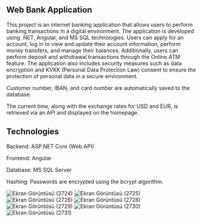 ## Web Bank Application

This project is an internet banking application that allows users to perform banking transactions in a digital environment. The application is developed using .NET, Angular, and MS SQL technologies. 
Users can apply for an account, log in to view and update their account information, perform money transfers, and manage their balances. 
Additionally, users can perform deposit and withdrawal transactions through the Online ATM feature.
The application also includes security measures such as data encryption and KVKK (Personal Data Protection Law) consent to ensure the protection of personal data in a secure environment.

Customer number, IBAN, and card number are automatically saved to the database.

The current time, along with the exchange rates for USD and EUR, is retrieved via an API and displayed on the homepage.

## Technologies
Backend: ASP.NET Core (Web API)

Frontend: Angular

Database: MS SQL Server

Hashing: Passwords are encrypted using the bcrypt algorithm.


![Ekran Görüntüsü (2724)](https://github.com/user-attachments/assets/71924282-3fbc-47fa-a5d6-60e556e91cd5)
![Ekran Görüntüsü (2725)](https://github.com/user-attachments/assets/3b74112f-90bc-484e-ba58-0d2c37ca33ec)
![Ekran Görüntüsü (2726)](https://github.com/user-attachments/assets/82a6991c-1ece-4a75-a033-0c082884f27b)
![Ekran Görüntüsü (2728)](https://github.com/user-attachments/assets/6a065751-52af-4752-97ee-9407bba9707c)
![Ekran Görüntüsü (2729)](https://github.com/user-attachments/assets/067175ba-67dc-47e1-914f-eed78afc1ff0)
![Ekran Görüntüsü (2730)](https://github.com/user-attachments/assets/4e02e407-ab59-48fe-b996-1632e038e9cb)
![Ekran Görüntüsü (2731)](https://github.com/user-attachments/assets/6e2f3c29-6ae6-408c-86cc-918b191f7491)


